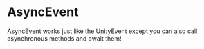 # AsyncEvent
AsyncEvent works just like the UnityEvent except you can also call asynchronous methods and await them!
